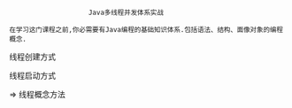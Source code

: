 						Java多线程并发体系实战
    
    在学习这门课程之前,你必需要有Java编程的基础知识体系.包括语法、结构、面像对象的编程概念.
	
线程创建方式

线程启动方式

=> 线程概念方法
